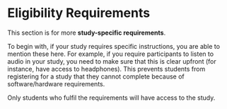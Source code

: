 
# Eligibility Requirements

This section is for more **study-specific requirements**.

To begin with, if your study requires specific instructions, you are able to mention these here. For example, if you require participants to listen to audio in your study, you need to make sure that this is clear upfront (for instance, have access to headphones). This prevents students from registering for a study that they cannot complete because of software/hardware requirements.

Only students who fulfil the requirements will have access to the study.
